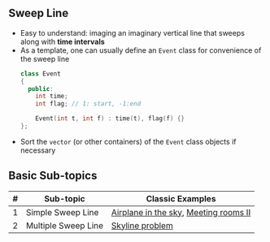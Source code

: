 **Sweep Line**
---
* Easy to understand: imaging an imaginary vertical line that sweeps along with **time intervals**
* As a template, one can usually define an `Event` class for convenience of the sweep line
    ```c++
    class Event
    {
      public:
        int time;
        int flag; // 1: start, -1:end

        Event(int t, int f) : time(t), flag(f) {}
    };
    ```
* Sort the `vector` (or other containers) of the `Event` class objects if necessary

**Basic Sub-topics**
---
| # | Sub-topic | Classic Examples |
|---| --------- | ---------------- |
|1|Simple Sweep Line| [Airplane in the sky](airplane_in_the_sky.cpp), [Meeting rooms II](meeting_rooms_II.cpp) |
|2|Multiple Sweep Line| [Skyline problem](skyline_problem.cpp)